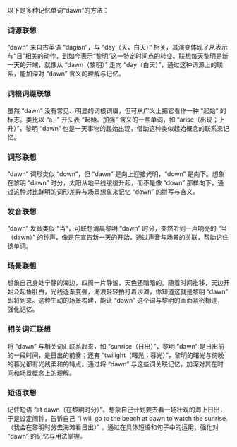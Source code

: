 以下是多种记忆单词“dawn”的方法：

### 词源联想
“dawn” 来自古英语 “dagian”，与 “day（天，白天）” 相关，其演变体现了从表示与“日”相关的动作，到如今表示“黎明”这一特定时间点的转变。联想每天黎明是新一天的开端，就像从 “dawn（黎明）” 走向 “day（白天）”，通过这种词源上的联系，能加深对 “dawn” 含义的理解与记忆。

### 词根词缀联想
虽然 “dawn” 没有常见、明显的词根词缀，但可从广义上把它看作一种 “起始” 的标志。类比以 “a -” 开头表 “起始、加强” 含义的一些单词，如 “arise（出现；上升）”，黎明 “dawn” 也是一天事物的起始出现，借助这种类似起始概念的联系来记忆。

### 词形联想
“dawn” 词形类似 “down”，但 “dawn” 是向上迎接光明，“down” 是向下。想象在黎明 “dawn” 时分，太阳从地平线缓缓升起，而不是像 “down” 那样向下，通过这种对比鲜明的词形差异与场景想象来记忆 “dawn” 的拼写与含义。

### 发音联想
“dawn” 发音类似 “当”，可联想清晨黎明 “dawn” 时分，突然听到一声响亮的 “当（dawn）” 的钟声，像是在宣告新一天的开始，通过声音与场景的关联，帮助记住该单词。

### 场景联想
想象自己身处宁静的海边，四周一片静谧，天色还暗暗的。随着时间推移，天边开始泛起鱼肚白，光线逐渐变强，海浪轻轻拍打着沙滩，你知道这就是黎明 “dawn” 即将到来。这种生动的场景构建，能让 “dawn” 这个词与黎明的画面紧密相连，强化记忆。

### 相关词汇联想
将 “dawn” 与相关词汇联系起来，如 “sunrise（日出）”，黎明 “dawn” 是日出前的一段时间，是日出的前奏；还有 “twilight（曙光；暮光）”，黎明的曙光与傍晚的暮光都有光线柔和的特点。通过将 “dawn” 与这些词关联记忆，加深对其在时间和场景概念上的理解。

### 短语联想
记住短语 “at dawn（在黎明时分）”。想象自己计划要去看一场壮观的海上日出，于是设定闹钟，告诉自己 “I will go to the beach at dawn to watch the sunrise.（我会在黎明时分去海滩看日出）” 。通过在具体短语和句子中的运用，强化对 “dawn” 的记忆与用法掌握。 